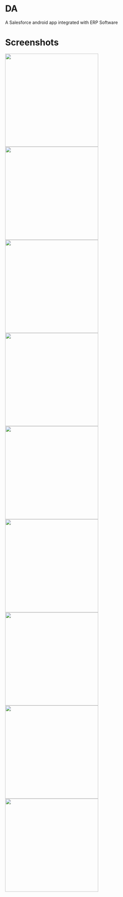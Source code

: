 # DA
A Salesforce android app integrated with ERP Software 

# Screenshots

<img src="Screenshots/1.png" width=300 >
<img src="Screenshots/2.png" width=300 >
<img src="Screenshots/3.png" width=300 >
<img src="Screenshots/4.png" width=300 >
<img src="Screenshots/5.png" width=300 >
<img src="Screenshots/6.png" width=300 >
<img src="Screenshots/7.png" width=300 >
<img src="Screenshots/8.png" width=300 >
<img src="Screenshots/9.png" width=300 >

